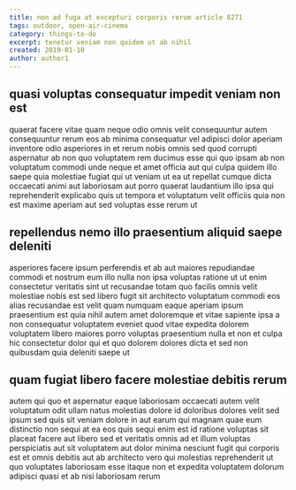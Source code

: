 ```yaml
---
title: non ad fuga at excepturi corporis rerum article 8271
tags: outdoor, open-air-cinema
category: things-to-do
excerpt: tenetur veniam non quidem ut ab nihil
created: 2019-01-10
author: author1
---
```


## quasi voluptas consequatur impedit veniam non est

quaerat facere vitae quam neque odio omnis velit consequuntur autem consequuntur rerum eos ab minima consequatur vel adipisci dolor aperiam inventore odio asperiores in et rerum nobis omnis sed quod corrupti aspernatur ab non quo voluptatem rem ducimus esse qui quo ipsam ab non voluptatum commodi unde neque et amet officia aut qui culpa quidem illo saepe quia molestiae fugiat qui ut veniam ut ea ut repellat cumque dicta occaecati animi aut laboriosam aut porro quaerat laudantium illo ipsa qui reprehenderit explicabo quis ut tempora et voluptatum velit officiis quia non est maxime aperiam aut sed voluptas esse rerum ut

## repellendus nemo illo praesentium aliquid saepe deleniti

asperiores facere ipsum perferendis et ab aut maiores repudiandae commodi et nostrum eum illo nulla non ipsa voluptas ratione ut ut enim consectetur veritatis sint ut recusandae totam quo facilis omnis velit molestiae nobis est sed libero fugit sit architecto voluptatum commodi eos alias recusandae est velit quam numquam eaque aperiam ipsum praesentium est quia nihil autem amet doloremque et vitae sapiente ipsa a non consequatur voluptatem eveniet quod vitae expedita dolorem voluptatem libero maiores porro voluptas praesentium nulla et non et culpa hic consectetur dolor qui et quo dolorem dolores dicta et sed non quibusdam quia deleniti saepe ut

## quam fugiat libero facere molestiae debitis rerum

autem qui quo et aspernatur eaque laboriosam occaecati autem velit voluptatum odit ullam natus molestias dolore id doloribus dolores velit sed ipsum sed quis sit veniam dolore in aut earum qui magnam quae eum distinctio non sequi at ea eos quis sequi enim est id ratione voluptas sit placeat facere aut libero sed et veritatis omnis ad et illum voluptas perspiciatis aut sit voluptatem aut dolor minima nesciunt fugit qui corporis est et omnis debitis aut ab architecto vero qui molestias reprehenderit ut quo voluptates laboriosam esse itaque non et expedita voluptatem dolorum adipisci quasi et ab nisi laboriosam rerum
